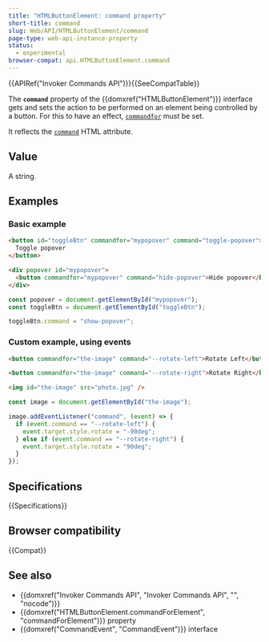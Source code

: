 ```yaml
---
title: "HTMLButtonElement: command property"
short-title: command
slug: Web/API/HTMLButtonElement/command
page-type: web-api-instance-property
status:
  - experimental
browser-compat: api.HTMLButtonElement.command
---
```


{{APIRef("Invoker Commands API")}}{{SeeCompatTable}}

The **`command`** property of the {{domxref("HTMLButtonElement")}} interface gets and sets the action to be performed on an element being controlled by a button. For this to have an effect, [`commandfor`](/en-US/docs/Web/HTML/Element/button#commandfor) must be set.

It reflects the [`command`](/en-US/docs/Web/HTML/Element/button#command) HTML attribute.

## Value

A string.

## Examples

### Basic example

```html
<button id="toggleBtn" commandfor="mypopover" command="toggle-popover">
  Toggle popover
</button>

<div popover id="mypopover">
  <button commandfor="mypopover" command="hide-popover">Hide popover</button>
</div>
```

```js
const popover = document.getElementById("mypopover");
const toggleBtn = document.getElementById("toggleBtn");

toggleBtn.command = "show-popover";
```

### Custom example, using events

```html
<button commandfor="the-image" command="--rotate-left">Rotate Left</button>

<button commandfor="the-image" command="--rotate-right">Rotate Right</button>

<img id="the-image" src="photo.jpg" />
```

```js
const image = document.getElementById("the-image");

image.addEventListener("command", (event) => {
  if (event.command == "--rotate-left") {
    event.target.style.rotate = "-90deg";
  } else if (event.command == "--rotate-right") {
    event.target.style.rotate = "90deg";
  }
});
```

## Specifications

{{Specifications}}

## Browser compatibility

{{Compat}}

## See also

- {{domxref("Invoker Commands API", "Invoker Commands API", "", "nocode")}}
- {{domxref("HTMLButtonElement.commandForElement", "commandForElement")}} property
- {{domxref("CommandEvent", "CommandEvent")}} interface
